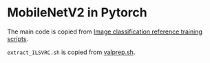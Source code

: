 # MobileNetV2 in Pytorch

The main code is copied from [Image classification reference training scripts](https://github.com/pytorch/vision/blob/main/references/classification/README.md).    

`extract_ILSVRC.sh` is copied from [valprep.sh](https://raw.githubusercontent.com/soumith/imagenetloader.torch/master/valprep.sh).